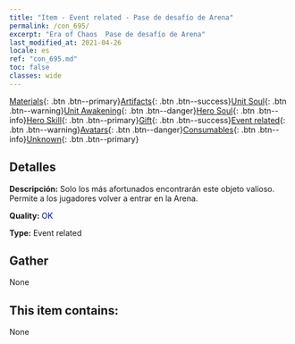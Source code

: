 ```yaml
---
title: "Item - Event related - Pase de desafío de Arena"
permalink: /con_695/
excerpt: "Era of Chaos  Pase de desafío de Arena"
last_modified_at: 2021-04-26
locale: es
ref: "con_695.md"
toc: false
classes: wide
---
```

 [Materials](/ItemsES/){: .btn .btn--primary}[Artifacts](/ItemsES/Artifacts/){: .btn .btn--success}[Unit Soul](/ItemsES/UnitSoul/){: .btn .btn--warning}[Unit Awakening](/ItemsES/UnitAwakening/){: .btn .btn--danger}[Hero Soul](/ItemsES/HeroSoul/){: .btn .btn--info}[Hero Skill](/ItemsES/HeroSkill/){: .btn .btn--primary}[Gift](/ItemsES/Gift/){: .btn .btn--success}[Event related](/ItemsES/Events/){: .btn .btn--warning}[Avatars](/ItemsES/Avatars/){: .btn .btn--danger}[Consumables](/ItemsES/Consumables/){: .btn .btn--info}[Unknown](/ItemsES/Unknown/){: .btn .btn--primary}

## Detalles
 **Descripción:** Solo los más afortunados encontrarán este objeto valioso. Permite a los jugadores volver a entrar en la Arena.

 **Quality:** <span style="color: #0000CD">OK</span>

 **Type:** Event related

## Gather

  None

## This item contains:

  None

